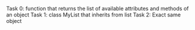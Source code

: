Task 0: function that returns the list of available attributes and methods of an object
Task 1: class MyList that inherits from list
Task 2: Exact same object
